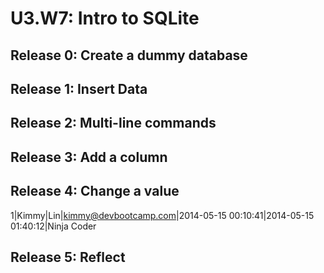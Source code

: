# U3.W7: Intro to SQLite

## Release 0: Create a dummy database

<!-- paste your terminal output here -->

## Release 1: Insert Data 
<!-- paste your terminal output here -->

## Release 2: Multi-line commands
<!-- paste your terminal output here -->

## Release 3: Add a column
<!-- paste your terminal output here -->

## Release 4: Change a value
1|Kimmy|Lin|kimmy@devbootcamp.com|2014-05-15 00:10:41|2014-05-15 01:40:12|Ninja Coder

## Release 5: Reflect
<!-- Add your reflection here -->
